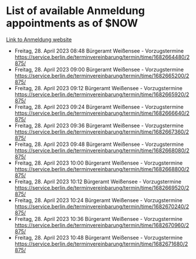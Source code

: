 # List of available Anmeldung appointments as of $NOW
[Link to Anmeldung website](https://service.berlin.de/terminvereinbarung/termin/tag.php?termin=1&anliegen[]=120686&dienstleisterlist=122210,122217,327316,122219,327312,122227,327314,122231,327346,122243,327348,122254,122252,329742,122260,329745,122262,329748,122271,327278,122273,327274,122277,327276,330436,122280,327294,122282,327290,122284,327292,122291,327270,122285,327266,122286,327264,122296,327268,150230,329760,122297,327286,122294,327284,122312,329763,122314,329775,122304,327330,122311,327334,122309,327332,317869,122281,327352,122279,329772,122283,122276,327324,122274,327326,122267,329766,122246,327318,122251,327320,122257,327322,122208,327298,122226,327300&herkunft=http%3A%2F%2Fservice.berlin.de%2Fdienstleistung%2F120686%2F)
- Freitag, 28. April 2023 08:48 Bürgeramt Weißensee - Vorzugstermine https://service.berlin.de/terminvereinbarung/termin/time/1682664480/2875/
- Freitag, 28. April 2023 09:00 Bürgeramt Weißensee - Vorzugstermine https://service.berlin.de/terminvereinbarung/termin/time/1682665200/2875/
- Freitag, 28. April 2023 09:12 Bürgeramt Weißensee - Vorzugstermine https://service.berlin.de/terminvereinbarung/termin/time/1682665920/2875/
- Freitag, 28. April 2023 09:24 Bürgeramt Weißensee - Vorzugstermine https://service.berlin.de/terminvereinbarung/termin/time/1682666640/2875/
- Freitag, 28. April 2023 09:36 Bürgeramt Weißensee - Vorzugstermine https://service.berlin.de/terminvereinbarung/termin/time/1682667360/2875/
- Freitag, 28. April 2023 09:48 Bürgeramt Weißensee - Vorzugstermine https://service.berlin.de/terminvereinbarung/termin/time/1682668080/2875/
- Freitag, 28. April 2023 10:00 Bürgeramt Weißensee - Vorzugstermine https://service.berlin.de/terminvereinbarung/termin/time/1682668800/2875/
- Freitag, 28. April 2023 10:12 Bürgeramt Weißensee - Vorzugstermine https://service.berlin.de/terminvereinbarung/termin/time/1682669520/2875/
- Freitag, 28. April 2023 10:24 Bürgeramt Weißensee - Vorzugstermine https://service.berlin.de/terminvereinbarung/termin/time/1682670240/2875/
- Freitag, 28. April 2023 10:36 Bürgeramt Weißensee - Vorzugstermine https://service.berlin.de/terminvereinbarung/termin/time/1682670960/2875/
- Freitag, 28. April 2023 10:48 Bürgeramt Weißensee - Vorzugstermine https://service.berlin.de/terminvereinbarung/termin/time/1682671680/2875/
